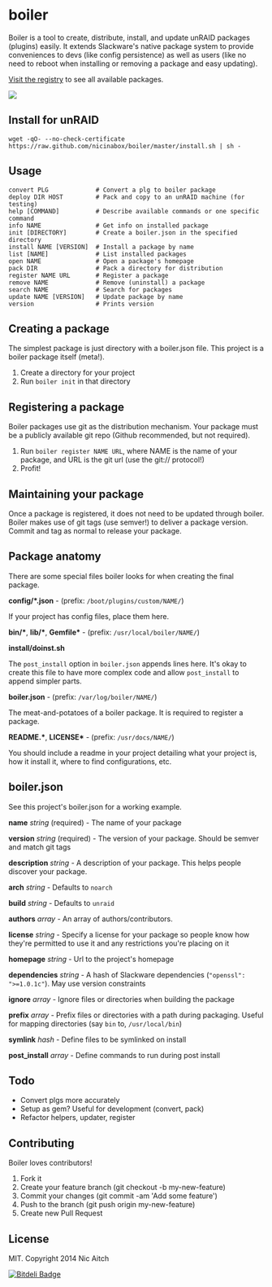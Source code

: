 # boiler

Boiler is a tool to create, distribute, install, and update unRAID packages (plugins) easily. It extends Slackware's native package system to provide conveniences to devs (like config persistence) as well as users (like no need to reboot when installing or removing a package and easy updating).

[Visit the registry](http://registry.getboiler.com/) to see all available packages.

![](http://i.minus.com/iPuI9DhwCn2cA.gif)

## Install for unRAID

    wget -qO- --no-check-certificate https://raw.github.com/nicinabox/boiler/master/install.sh | sh -

## Usage

    convert PLG             # Convert a plg to boiler package
    deploy DIR HOST         # Pack and copy to an unRAID machine (for testing)
    help [COMMAND]          # Describe available commands or one specific command
    info NAME               # Get info on installed package
    init [DIRECTORY]        # Create a boiler.json in the specified directory
    install NAME [VERSION]  # Install a package by name
    list [NAME]             # List installed packages
    open NAME               # Open a package's homepage
    pack DIR                # Pack a directory for distribution
    register NAME URL       # Register a package
    remove NAME             # Remove (uninstall) a package
    search NAME             # Search for packages
    update NAME [VERSION]   # Update package by name
    version                 # Prints version

## Creating a package

The simplest package is just directory with a boiler.json file. This project is a boiler package itself (meta!).

1. Create a directory for your project
2. Run `boiler init` in that directory

## Registering a package

Boiler packages use git as the distribution mechanism. Your package must be a publicly available git repo (Github recommended, but not required).

1. Run `boiler register NAME URL`, where NAME is the name of your package, and URL is the git url (use the git:// protocol!)
2. Profit!

## Maintaining your package

Once a package is registered, it does not need to be updated through boiler. Boiler makes use of git tags (use semver!) to deliver a package version. Commit and tag as normal to release your package.

## Package anatomy

There are some special files boiler looks for when creating the final package.

**config/\*.json** - (prefix: `/boot/plugins/custom/NAME/`)

If your project has config files, place them here.

**bin/\***, **lib/\***, **Gemfile\*** - (prefix: `/usr/local/boiler/NAME/`)

**install/doinst.sh**

The `post_install` option in `boiler.json` appends lines here. It's okay to create this file to have more complex code and allow `post_install` to append simpler parts.

**boiler.json** - (prefix: `/var/log/boiler/NAME/`)

The meat-and-potatoes of a boiler package. It is required to register a package.

**README.\***, **LICENSE\*** - (prefix: `/usr/docs/NAME/`)

You should include a readme in your project detailing what your project is, how it install it, where to find configurations, etc.

## boiler.json

See this project's boiler.json for a working example.

**name** *string* (required) - The name of your package

**version** *string* (required) - The version of your package. Should be semver and match git tags

**description** *string* - A description of your package. This helps people discover your package.

**arch** *string* - Defaults to `noarch`

**build** *string* - Defaults to `unraid`

**authors** *array* - An array of authors/contributors.

**license** *string* - Specify a license for your package so people know how they're permitted to use it and any restrictions you're placing on it

**homepage** *string* - Url to the project's homepage

**dependencies** *string* - A hash of Slackware dependencies (`"openssl": ">=1.0.1c"`). May use version constraints

**ignore** *array* - Ignore files or directories when building the package

**prefix** *array* - Prefix files or directories with a path during packaging. Useful for mapping directories (say `bin` to, `/usr/local/bin`)

**symlink** *hash* - Define files to be symlinked on install

**post_install** *array* - Define commands to run during post install

## Todo

* Convert plgs more accurately
* Setup as gem? Useful for development (convert, pack)
* Refactor helpers, updater, register

## Contributing

Boiler loves contributors!

1. Fork it
2. Create your feature branch (git checkout -b my-new-feature)
3. Commit your changes (git commit -am 'Add some feature')
4. Push to the branch (git push origin my-new-feature)
5. Create new Pull Request

## License

MIT. Copyright 2014 Nic Aitch


[![Bitdeli Badge](https://d2weczhvl823v0.cloudfront.net/nicinabox/boiler/trend.png)](https://bitdeli.com/free "Bitdeli Badge")

